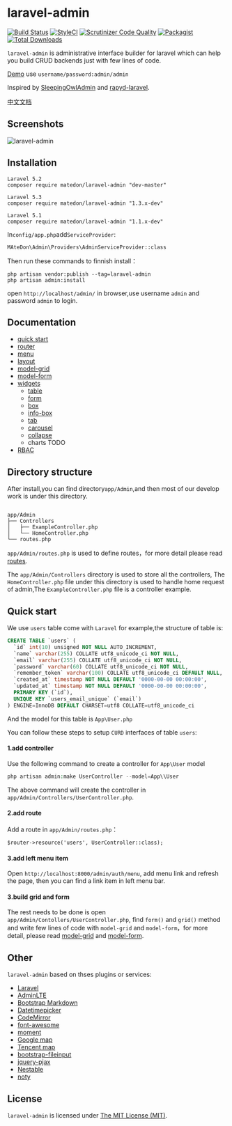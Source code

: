 laravel-admin
=====

[![Build Status](https://travis-ci.org/z-song/laravel-admin.svg?branch=master)](https://travis-ci.org/z-song/laravel-admin)
[![StyleCI](https://styleci.io/repos/48796179/shield)](https://styleci.io/repos/48796179)
[![Scrutinizer Code Quality](https://scrutinizer-ci.com/g/z-song/laravel-admin/badges/quality-score.png?b=master)](https://scrutinizer-ci.com/g/z-song/laravel-admin/?branch=master)
[![Packagist](https://img.shields.io/packagist/l/matedon/laravel-admin.svg?maxAge=2592000)](https://packagist.org/packages/matedon/laravel-admin)
[![Total Downloads](https://img.shields.io/packagist/dt/matedon/laravel-admin.svg?style=flat-square)](https://packagist.org/packages/matedon/laravel-admin)

`laravel-admin` is administrative interface builder for laravel which can help you build CRUD backends just with few lines of code.

[Demo](http://120.26.143.106/admin) use `username/password:admin/admin`

Inspired by [SleepingOwlAdmin](https://github.com/sleeping-owl/admin) and [rapyd-laravel](https://github.com/zofe/rapyd-laravel).

[中文文档](/docs/zh/README.md)

Screenshots
------------

![laravel-admin](https://cloud.githubusercontent.com/assets/1479100/19625297/3b3deb64-9947-11e6-807c-cffa999004be.jpg)

Installation
------------

```
Laravel 5.2
composer require matedon/laravel-admin "dev-master"

Laravel 5.3
composer require matedon/laravel-admin "1.3.x-dev"

Laravel 5.1
composer require matedon/laravel-admin "1.1.x-dev"
```

In`config/app.php`add`ServiceProvider`:

```
MAteDon\Admin\Providers\AdminServiceProvider::class
```

Then run these commands to finnish install：

```
php artisan vendor:publish --tag=laravel-admin
php artisan admin:install
```

open `http://localhost/admin/` in browser,use username `admin` and password `admin` to login.

Documentation
------------

- [quick start](/docs/en/quick-start.md)
- [router](/docs/en/router.md)
- [menu](/docs/en/menu.md)
- [layout](/docs/en/layout.md)
- [model-grid](/docs/en/model-grid.md)
- [model-form](/docs/en/model-form.md)
- [widgets](/docs/en/widgets/table.md)
  - [table](/docs/en/widgets/table.md)
  - [form](/docs/en/widgets/form.md)
  - [box](/docs/en/widgets/box.md)
  - [info-box](/docs/en/widgets/info-box.md)
  - [tab](/docs/en/widgets/box.md)
  - [carousel](/docs/en/widgets/carousel.md)
  - [collapse](/docs/en/widgets/collapse.md)
  - charts TODO
- [RBAC](/docs/en/permission.md)

Directory structure
------------
After install,you can find directory`app/Admin`,and then most of our develop work is under this directory.

```

app/Admin
├── Controllers
│   ├── ExampleController.php
│   └── HomeController.php
└── routes.php
```

`app/Admin/routes.php` is used to define routes，for more detail please read [routes](/docs/zh/router.md).

The `app/Admin/Controllers` directory  is used to store all the controllers, The `HomeController.php` file under this directory is used to handle home request of admin,The `ExampleController.php` file is a controller example.

Quick start
------------

We use `users` table come with `Laravel` for example,the structure of table is:
```sql
CREATE TABLE `users` (
  `id` int(10) unsigned NOT NULL AUTO_INCREMENT,
  `name` varchar(255) COLLATE utf8_unicode_ci NOT NULL,
  `email` varchar(255) COLLATE utf8_unicode_ci NOT NULL,
  `password` varchar(60) COLLATE utf8_unicode_ci NOT NULL,
  `remember_token` varchar(100) COLLATE utf8_unicode_ci DEFAULT NULL,
  `created_at` timestamp NOT NULL DEFAULT '0000-00-00 00:00:00',
  `updated_at` timestamp NOT NULL DEFAULT '0000-00-00 00:00:00',
  PRIMARY KEY (`id`),
  UNIQUE KEY `users_email_unique` (`email`)
) ENGINE=InnoDB DEFAULT CHARSET=utf8 COLLATE=utf8_unicode_ci
```
And the model for this table is `App\User.php`

You can follow these steps to setup `CURD` interfaces of table `users`:

#### 1.add controller

Use the following command to create a controller for `App\User` model

```php
php artisan admin:make UserController --model=App\\User
```
The above command will create the controller in `app/Admin/Controllers/UserController.php`.

#### 2.add route

Add a route in `app/Admin/routes.php`：
```
$router->resource('users', UserController::class);
```

#### 3.add left menu item

Open `http://localhost:8000/admin/auth/menu`, add menu link and refresh the page, then you can find a link item in left menu bar.

#### 3.build grid and form

The rest needs to be done is open `app/Admin/Contollers/UserController.php`, find `form()` and `grid()` method and write few lines of code with `model-grid` and `model-form`，for more detail, please read [model-grid](/docs/en/model-grid.md) and [model-form](/docs/en/model-form.md).

Other
------------
`laravel-admin` based on thses plugins or services:

+ [Laravel](https://laravel.com/)
+ [AdminLTE](https://almsaeedstudio.com/)
+ [Bootstrap Markdown](http://toopay.github.io/bootstrap-markdown/)
+ [Datetimepicker](http://eonasdan.github.io/bootstrap-datetimepicker/)
+ [CodeMirror](https://codemirror.net/)
+ [font-awesome](http://fontawesome.io)
+ [moment](http://momentjs.com/)
+ [Google map](https://www.google.com/maps)
+ [Tencent map](http://lbs.qq.com/)
+ [bootstrap-fileinput](https://github.com/kartik-v/bootstrap-fileinput)
+ [jquery-pjax](https://github.com/defunkt/jquery-pjax)
+ [Nestable](http://dbushell.github.io/Nestable/)
+ [noty](http://ned.im/noty/)

License
------------
`laravel-admin` is licensed under [The MIT License (MIT)](LICENSE).
